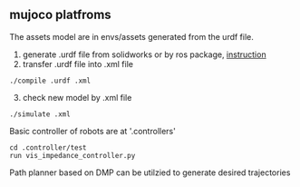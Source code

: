 ## mujoco platfroms
The assets model are in envs/assets generated from the urdf file. 

1. generate .urdf file from solidworks or by ros package, [instruction](https://www.cnblogs.com/21207-ihome/p/7821269.html) 
2. transfer .urdf file into .xml file 
```
./compile .urdf .xml
```
3. check new model by .xml file
```
./simulate .xml
```

Basic controller of robots are at '.controllers' 
```
cd .controller/test
run vis_impedance_controller.py
```

Path planner based on DMP can be utilzied to generate desired trajectories
